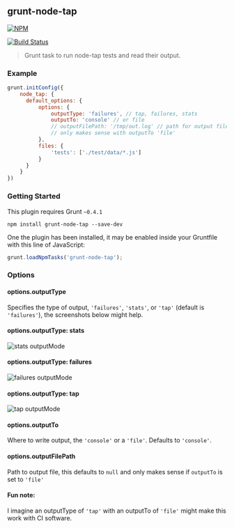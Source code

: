 ## grunt-node-tap
[![NPM](https://nodei.co/npm/grunt-node-tap.png)](https://nodei.co/npm/grunt-node-tap/)

[![Build Status](https://travis-ci.org/maxnachlinger/grunt-node-tap.png?branch=master)](https://travis-ci.org/maxnachlinger/grunt-node-tap)
> Grunt task to run node-tap tests and read their output.

### Example
```js
grunt.initConfig({
    node_tap: {
      default_options: {
          options: {
              outputType: 'failures', // tap, failures, stats
              outputTo: 'console' // or file
              // outputFilePath: '/tmp/out.log' // path for output file, 
              // only makes sense with outputTo 'file'
          },
          files: {
              'tests': ['./test/data/*.js']
          }
      }
    }
})
```

### Getting Started
This plugin requires Grunt `~0.4.1` 
```shell
npm install grunt-node-tap --save-dev
```
One the plugin has been installed, it may be enabled inside your Gruntfile with this line of JavaScript:
```js
grunt.loadNpmTasks('grunt-node-tap');
```

### Options

#### options.outputType
Specifies the type of output, `'failures'`, `'stats'`, or `'tap'` (default is `'failures'`), 
the screenshots below might help.


#### options.outputType: stats
![stats outputMode](https://raw.github.com/maxnachlinger/grunt-node-tap/master/doc/stats.png)

#### options.outputType: failures
![failures outputMode](https://raw.github.com/maxnachlinger/grunt-node-tap/master/doc/failures.png)

#### options.outputType: tap
![tap outputMode](https://raw.github.com/maxnachlinger/grunt-node-tap/master/doc/tap.png)

#### options.outputTo
Where to write output, the `'console'` or a `'file'`. Defaults to `'console'`. 

#### options.outputFilePath
Path to output file, this defaults to `null` and only makes sense if `outputTo` is set to `'file'`

#### Fun note:
I imagine an outputType of `'tap'` with an outputTo of `'file'` might make this work with CI software.
